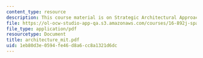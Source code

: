 ```yaml
---
content_type: resource
description: This course material is on Strategic Architectural Approaches at NASA.
file: https://ol-ocw-studio-app-qa.s3.amazonaws.com/courses/16-892j-space-system-architecture-and-design-fall-2004/1eb80d3e0594fe46d8a6cc8a1321d6dc_architecture_mit.pdf
file_type: application/pdf
resourcetype: Document
title: architecture_mit.pdf
uid: 1eb80d3e-0594-fe46-d8a6-cc8a1321d6dc
---
```

